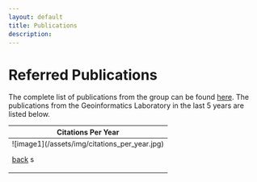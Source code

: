 ```yaml
---
layout: default
title: Publications
description:
---
```


# Referred Publications
The complete list of publications from the group can be found [here](https://scholar.google.com/citations?hl=en&user=n1U-zvkAAAAJ). The publications from the Geoinformatics Laboratory in the last 5 years are listed below.

 <table>
<colgroup>
<col width="100%" />
</colgroup>
<thead>
<tr class="header">
<th colspan="2">Citations Per Year</th>
</tr>
</thead>
<tbody>
   
<td markdown="span">![image1](/assets/img/citations_per_year.jpg)<br>


[back](./)
s